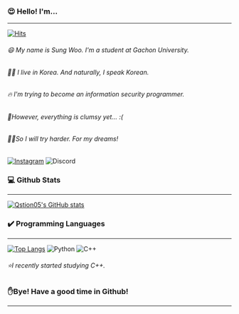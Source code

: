 ### 😍 Hello! I'm... 

------

[![Hits](https://hits.seeyoufarm.com/api/count/incr/badge.svg?url=https%3A%2F%2Fgithub.com%2FQstion05&count_bg=%23C0EB9F&title_bg=%23FB9494&icon=github.svg&icon_color=%23FFFFFF&title=Hit&edge_flat=false)](ttps://github.com/Qstion05)

###### :smile: My name is Sung Woo. I'm a student at Gachon University.

###### 🙍‍♂️ I live in Korea. And naturally, I speak Korean.

###### :fire: I'm trying to become an information security programmer.

###### 👶However, everything is clumsy yet... :(

###### 🙆‍♂️So I will try harder. For my dreams!

[![Instagram](https://img.shields.io/badge/Instagram-white?style=flat&logo=instagram&logoColor=&link=https://www.instagram.com/qstion_05/)](https://www.instagram.com/qstion_05/) ![Discord](https://img.shields.io/badge/Discord:%20YunSungWoo%233213-white?labelColor=white&style=flat&logo=discord&logoColor=5865f2&)


### 💻 Github Stats

------

[![Qstion05's GitHub stats](https://github-readme-stats.vercel.app/api?username=Qstion05&show_icons=true)](https://github.com/Qstion05)

### ✔️ Programming Languages

------

[![Top Langs](https://github-readme-stats.vercel.app/api/top-langs/?username=Qstion05&layout=compact)](https://github.com/Qstion05)
![Python](https://img.shields.io/badge/Python-%E2%98%85%E2%98%85%E2%98%85%E2%98%86%E2%98%86-A9F5E1?style=flat&logo=python&logoColor=yellow)       ![C++](https://img.shields.io/badge/C++-%E2%98%85%E2%98%86%E2%98%86%E2%98%86%E2%98%86-A9F5E1?style=flat&logo=Cplusplus&logoColor=blue)

###### ⭐I recently started studying C++.



### ✋Bye! Have a good time in Github!

------



